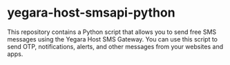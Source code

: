 # yegara-host-smsapi-python
This repository contains a Python script that allows you to send free SMS messages using the Yegara Host SMS Gateway. You can use this script to send OTP, notifications, alerts, and other messages from your websites and apps. 
